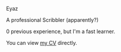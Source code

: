 Eyaz

A professional Scribbler (apparently?)

0 previous experience, but I'm a fast learner.

You can view [my CV](/assets/cv.pdf) directly.